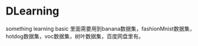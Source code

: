 # DLearning
something learning basic
里面需要用到banana数据集，fashionMnist数据集，hotdog数据集，voc数据集，树叶数据集，百度网盘里有。
